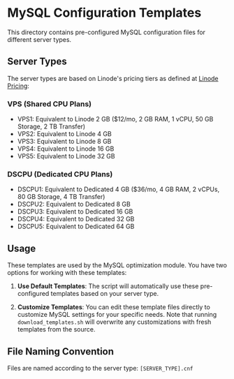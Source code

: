 # MySQL Configuration Templates

This directory contains pre-configured MySQL configuration files for different server types.

## Server Types

The server types are based on Linode's pricing tiers as defined at [Linode Pricing](https://www.linode.com/pricing/):

### VPS (Shared CPU Plans)
- VPS1: Equivalent to Linode 2 GB ($12/mo, 2 GB RAM, 1 vCPU, 50 GB Storage, 2 TB Transfer)
- VPS2: Equivalent to Linode 4 GB
- VPS3: Equivalent to Linode 8 GB
- VPS4: Equivalent to Linode 16 GB
- VPS5: Equivalent to Linode 32 GB

### DSCPU (Dedicated CPU Plans)
- DSCPU1: Equivalent to Dedicated 4 GB ($36/mo, 4 GB RAM, 2 vCPUs, 80 GB Storage, 4 TB Transfer)
- DSCPU2: Equivalent to Dedicated 8 GB
- DSCPU3: Equivalent to Dedicated 16 GB
- DSCPU4: Equivalent to Dedicated 32 GB
- DSCPU5: Equivalent to Dedicated 64 GB

## Usage

These templates are used by the MySQL optimization module. You have two options for working with these templates:

1. **Use Default Templates**: The script will automatically use these pre-configured templates based on your server type.

2. **Customize Templates**: You can edit these template files directly to customize MySQL settings for your specific needs. Note that running `download_templates.sh` will overwrite any customizations with fresh templates from the source.

## File Naming Convention

Files are named according to the server type: `[SERVER_TYPE].cnf`
